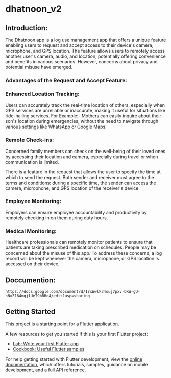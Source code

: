 # dhatnoon_v2

## Introduction: 
The Dhatnoon app is a log use management app that offers a unique feature enabling users to request and accept access to their device's camera, microphone, and GPS location. The feature allows users to remotely access another user's camera, audio, and location, potentially offering convenience and benefits in various scenarios. However, concerns about privacy and potential misuse have emerged.

### Advantages of the Request and Accept Feature:

### Enhanced Location Tracking: 
Users can accurately track the real-time location of others, especially when GPS services are unreliable or inaccurate, making it useful for situations like ride-hailing services.
For Example:-
Mothers can easily inquire about their son's location during emergencies, without the need to navigate through various settings like WhatsApp or Google Maps.

### Remote Check-ins: 
Concerned family members can check on the well-being of their loved ones by accessing their location and camera, especially during travel or when communication is limited.

There is a feature in the request that allows the user to specify the time at which to send the request. Both sender and receiver must agree to the terms and conditions: during a specific time, the sender can access the camera, microphone, and GPS location of the receiver's device.

### Employee Monitoring: 
Employers can ensure employee accountability and productivity by remotely checking in on them during duty hours.
### Medical Monitoring: 
Healthcare professionals can remotely monitor patients to ensure that patients are taking  prescribed medication on schedules.
People may be concerned about the misuse of this app. To address these concerns, a log record will be kept whenever the camera, microphone, or GPS location is accessed on their device.

## Doccumention: 
```https://docs.google.com/document/d/1rxWwlF34suj7pxv-bKW-gU-nNxZ164mqj1UeI9bRRo4/edit?usp=sharing```

## Getting Started

This project is a starting point for a Flutter application.

A few resources to get you started if this is your first Flutter project:

- [Lab: Write your first Flutter app](https://docs.flutter.dev/get-started/codelab)
- [Cookbook: Useful Flutter samples](https://docs.flutter.dev/cookbook)

For help getting started with Flutter development, view the
[online documentation](https://docs.flutter.dev/), which offers tutorials,
samples, guidance on mobile development, and a full API reference.
